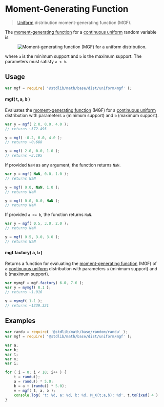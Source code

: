 # Moment-Generating Function

> [Uniform][uniform-distribution] distribution moment-generating function (MGF).

<!-- Section to include introductory text. Make sure to keep an empty line after the intro `section` element and another before the `/section` close. -->

<section class="intro">

The [moment-generating function][mgf] for a [continuous uniform][uniform-distribution] random variable is

<!-- <equation class="equation" label="eq:uniform_mgf_function" align="center" raw="M_X(t) := \mathbb{E}\!\left[e^{tX}\right]= \begin{cases} \frac{\mathrm{e}^{tb}-\mathrm{e}^{ta}}{t(b-a)} & \text{for } t \neq 0 \\ 1 & \text{for } t = 0 \end{cases}" alt="Moment-generating function (MGF) for a uniform distribution."> -->

<div class="equation" align="center" data-raw-text="M_X(t) := \mathbb{E}\!\left[e^{tX}\right]= \begin{cases} \frac{\mathrm{e}^{tb}-\mathrm{e}^{ta}}{t(b-a)} &amp; \text{for } t \neq 0 \\ 1 &amp; \text{for } t = 0 \end{cases}" data-equation="eq:uniform_mgf_function">
    <img src="https://cdn.rawgit.com/stdlib-js/stdlib/6c7e930588674097b03b3201c5d368532bba6c67/lib/node_modules/@stdlib/math/base/dist/uniform/mgf/docs/img/equation_uniform_mgf_function.svg" alt="Moment-generating function (MGF) for a uniform distribution.">
    <br>
</div>

<!-- </equation> -->

where `a` is the minimum support and `b` is the maximum support. The parameters must satisfy `a < b`.

</section>

<!-- /.intro -->

<!-- Package usage documentation. -->

<section class="usage">

## Usage

```javascript
var mgf = require( '@stdlib/math/base/dist/uniform/mgf' );
```

#### mgf( t, a, b )

Evaluates the [moment-generating function][mgf] (MGF) for a [continuous uniform][uniform-distribution] distribution with parameters `a` (minimum support) and `b` (maximum support).

```javascript
var y = mgf( 2.0, 0.0, 4.0 );
// returns ~372.495

y = mgf( -0.2, 0.0, 4.0 );
// returns ~0.688

y = mgf( 2.0, 0.0, 1.0 );
// returns ~3.195
```

If provided `NaN` as any argument, the function returns `NaN`.

```javascript
var y = mgf( NaN, 0.0, 1.0 );
// returns NaN

y = mgf( 0.0, NaN, 1.0 );
// returns NaN

y = mgf( 0.0, 0.0, NaN );
// returns NaN
```

If provided `a >= b`, the function returns `NaN`.

```javascript
var y = mgf( 0.5, 3.0, 2.0 );
// returns NaN

y = mgf( 0.5, 3.0, 3.0 );
// returns NaN
```

#### mgf.factory( a, b )

Returns a function for evaluating the [moment-generating function][mgf] (MGF) of a [continuous uniform][uniform-distribution] distribution with parameters `a` (minimum support) and `b` (maximum support).

```javascript
var mymgf = mgf.factory( 6.0, 7.0 );
var y = mymgf( 0.1 );
// returns ~1.916

y = mymgf( 1.1 );
// returns ~1339.321
```

</section>

<!-- /.usage -->

<!-- Package usage notes. Make sure to keep an empty line after the `section` element and another before the `/section` close. -->

<section class="notes">

</section>

<!-- /.notes -->

<!-- Package usage examples. -->

<section class="examples">

## Examples

```javascript
var randu = require( '@stdlib/math/base/random/randu' );
var mgf = require( '@stdlib/math/base/dist/uniform/mgf' );

var a;
var b;
var t;
var v;
var i;

for ( i = 0; i < 10; i++ ) {
    t = randu();
    a = randu() * 5.0;
    b = a + (randu() * 5.0);
    v = mgf( t, a, b );
    console.log( 't: %d, a: %d, b: %d, M_X(t;a,b): %d', t.toFixed( 4 ), a.toFixed( 4 ), b.toFixed( 4 ), v.toFixed( 4 ) );
}
```

</section>

<!-- /.examples -->

<!-- Section to include cited references. If references are included, add a horizontal rule *before* the section. Make sure to keep an empty line after the `section` element and another before the `/section` close. -->

<section class="references">

</section>

<!-- /.references -->

<!-- Section for all links. Make sure to keep an empty line after the `section` element and another before the `/section` close. -->

<section class="links">

[uniform-distribution]: https://en.wikipedia.org/wiki/Uniform_distribution_%28continuous%29

[mgf]: https://en.wikipedia.org/wiki/Moment-generating_function

</section>

<!-- /.links -->
